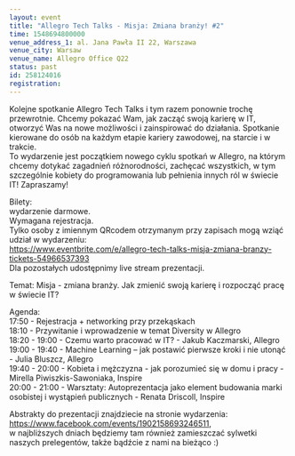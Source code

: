 ```yaml
---
layout: event
title: "Allegro Tech Talks - Misja: Zmiana branży! #2"
time: 1548694800000
venue_address_1: al. Jana Pawła II 22, Warszawa
venue_city: Warsaw
venue_name: Allegro Office Q22
status: past
id: 258124016
registration: 
---
```


<p>Kolejne spotkanie Allegro Tech Talks i tym razem ponownie trochę przewrotnie. Chcemy pokazać Wam, jak zacząć swoją karierę w IT, otworzyć Was na nowe możliwości i zainspirować do działania. Spotkanie kierowane do osób na każdym etapie kariery zawodowej, na starcie i w trakcie.<br />To wydarzenie jest początkiem nowego cyklu spotkań w Allegro, na którym chcemy dotykać zagadnień różnorodności, zachęcać wszystkich, w tym szczególnie kobiety do programowania lub pełnienia innych ról w świecie IT! Zapraszamy!</p>
<p>Bilety:<br />wydarzenie darmowe.<br />Wymagana rejestracja.<br />Tylko osoby z imiennym QRcodem otrzymanym przy zapisach mogą wziąć udział w wydarzeniu:<br /><a href="https://www.eventbrite.com/e/allegro-tech-talks-misja-zmiana-branzy-tickets-54966537393" class="linkified">https://www.eventbrite.com/e/allegro-tech-talks-misja-zmiana-branzy-tickets-54966537393</a><br />Dla pozostałych udostępnimy live stream prezentacji.</p>
<p>Temat: Misja - zmiana branży. Jak zmienić swoją karierę i rozpocząć pracę w świecie IT?</p>
<p>Agenda:<br />17:50 - Rejestracja + networking przy przekąskach<br />18:10 - Przywitanie i wprowadzenie w temat Diversity w Allegro<br />18:20 - 19:00 - Czemu warto pracować w IT? - Jakub Kaczmarski, Allegro<br />19:00 - 19:40 - Machine Learning – jak postawić pierwsze kroki i nie utonąć - Julia Bluszcz, Allegro<br />19:40 - 20:00 - Kobieta i mężczyzna - jak porozumieć się w domu i pracy - Mirella Piwiszkis-Sawoniaka, Inspire<br />20:00 - 21:00 - Warsztaty: Autoprezentacja jako element budowania marki osobistej i wystąpień publicznych - Renata Driscoll, Inspire</p>
<p>Abstrakty do prezentacji znajdziecie na stronie wydarzenia:<br /><a href="https://www.facebook.com/events/1902158693246511" class="linkified">https://www.facebook.com/events/1902158693246511</a>,<br />w najbliższych dniach będziemy tam również zamieszczać sylwetki naszych prelegentów, także bądźcie z nami na bieżąco :)</p>
